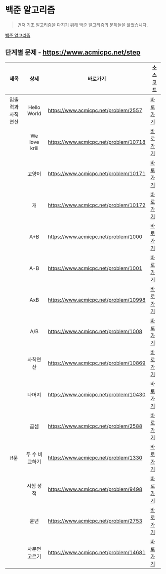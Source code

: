 # 백준 알고리즘

> 먼저 기초 알고리즘을 다지기 위해 백준 알고리즘의 문제들을 풀었습니다.

[백준 알고리즘](https://www.acmicpc.net/)

## 단계별 문제 - https://www.acmicpc.net/step

|제목|상세|바로가기|소스코드|
|:----:|:----:|----|----|
|입출력과 사칙연산|Hello World|https://www.acmicpc.net/problem/2557|[바로가기](step/1/2557.java)|
| |We love kriii|https://www.acmicpc.net/problem/10718|[바로가기](step/1/10718.java)|
| |고양이|https://www.acmicpc.net/problem/10171|[바로가기](step/1/10171.java)|
| |개|https://www.acmicpc.net/problem/10172|[바로가기](step/1/10172.java)|
| |A+B|https://www.acmicpc.net/problem/1000|[바로가기](step/1/1000.java)|
| |A-B|https://www.acmicpc.net/problem/1001|[바로가기](step/1/1001.java)|
| |AxB|https://www.acmicpc.net/problem/10998|[바로가기](step/1/10998.java)|
| |A/B|https://www.acmicpc.net/problem/1008|[바로가기](step/1/1008.java)|
| |사칙연산|https://www.acmicpc.net/problem/10869|[바로가기](step/1/10869.java)|
| |나머지|https://www.acmicpc.net/problem/10430|[바로가기](step/1/10430.java)|
| |곱셈|https://www.acmicpc.net/problem/2588|[바로가기](step/1/2588.java)|
|if문|두 수 비교하기|https://www.acmicpc.net/problem/1330|[바로가기](step/2/1330.java)|
| |시험 성적|https://www.acmicpc.net/problem/9498|[바로가기](step/2/9498.java)|
| |윤년|https://www.acmicpc.net/problem/2753|[바로가기](step/2/2753.java)|
| |사분면 고르기|https://www.acmicpc.net/problem/14681|[바로가기](step/2/14681.java)|